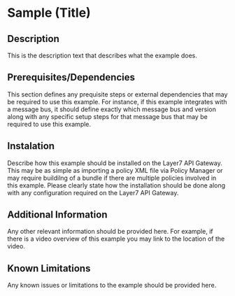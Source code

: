 # Sample (Title)

## Description
This is the description text that describes what the example does.

## Prerequisites/Dependencies
This section defines any prequisite steps or external dependencies that may be required to use this example. For instance, if this example integrates with a message bus, it should define exactly which message bus and version along with any specific setup steps for that message bus that may be required to use this example.

## Instalation
Describe how this example should be installed on the Layer7 API Gateway. This may be as simple as importing a policy XML file via Policy Manager or may require buildilng of a bundle if there are multiple policies involved in this example. Please clearly state how the installation should be done along with any configuration required on the Layer7 API Gateway.

## Additional Information
Any other relevant information should be provided here. For example, if there is a video overview of this example you may link to the location of the video.

## Known Limitations
Any known issues or limitations to the example should be provided here.
